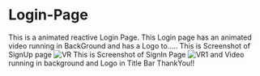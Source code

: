 # Login-Page
This is a animated reactive Login Page.
This Login page has an animated video running in BackGround
and has a Logo to.....
This is Screenshot of SignUp page
![VR](https://user-images.githubusercontent.com/37389039/66497336-f6260380-ead9-11e9-89cd-5f454b2e082d.JPG)
This is Screenshot of SignIn Page
![VR1](https://user-images.githubusercontent.com/37389039/66497545-40a78000-eada-11e9-926a-751b8028ca95.JPG)
and Video running in background
and Logo in Title Bar
ThankYou!!
